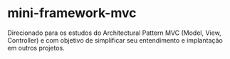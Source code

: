 # mini-framework-mvc
Direcionado para os estudos do Architectural Pattern MVC (Model, View, Controller) e com objetivo de simplificar seu entendimento e implantação em outros projetos. 
